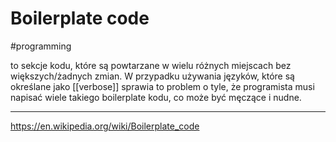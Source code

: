 # Boilerplate code
#programming 

to sekcje kodu, które są powtarzane w wielu różnych miejscach bez większych/żadnych zmian. W przypadku używania języków, które są określane jako [[verbose]] sprawia to problem o tyle, że programista musi napisać wiele takiego boilerplate kodu, co może być męczące i nudne.

---
https://en.wikipedia.org/wiki/Boilerplate_code